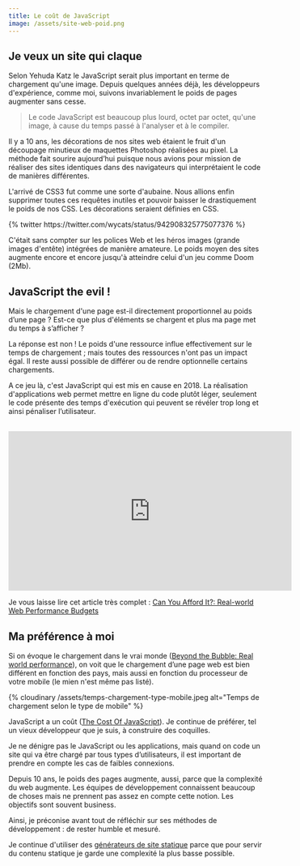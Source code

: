 ```yaml
---
title: Le coût de JavaScript
image: /assets/site-web-poid.png
---
```


<h2>Je veux un site qui claque</h2>

Selon Yehuda Katz le JavaScript serait plus important en terme de chargement qu'une image. Depuis quelques années déjà, les développeurs d'expérience, comme moi, suivons invariablement le poids de pages augmenter sans cesse.

> Le code JavaScript est beaucoup plus lourd, octet par octet, qu'une image, à cause du temps passé à l'analyser et à le compiler.

Il y a 10 ans, les décorations de nos sites web étaient le fruit d'un découpage minutieux de maquettes Photoshop réalisées au pixel. La méthode fait sourire aujourd’hui puisque nous avions pour mission de réaliser des sites identiques dans des navigateurs qui interprétaient le code de manières différentes.

L'arrivé de CSS3 fut comme une sorte d'aubaine. Nous allions enfin supprimer toutes ces requêtes inutiles et pouvoir baisser le drastiquement le poids de nos CSS. Les décorations seraient définies en CSS.

<div class="center">
	{% twitter https://twitter.com/wycats/status/942908325775077376 %}
</div>

C'était sans compter sur les polices Web et les héros images (grande images d'entête) intégrées de manière amateure. Le poids moyen des sites augmente encore et encore jusqu'à atteindre celui d'un jeu comme Doom (2Mb).

<h2>JavaScript the evil !</h2>

Mais le chargement d'une page est-il directement proportionnel au poids d’une page ? Est-ce que plus d'éléments se chargent et plus ma page met du temps à s’afficher ?

La réponse est non ! Le poids d'une ressource influe effectivement sur le temps de chargement ; mais toutes des ressources n'ont pas un impact égal. Il reste aussi possible de différer ou de rendre optionnelle certains chargements.

A ce jeu là, c'est JavaScript qui est mis en cause en 2018. La réalisation d'applications web permet mettre en ligne du code plutôt léger, seulement le code présente des temps d'exécution qui peuvent se révéler trop long et ainsi pénaliser l’utilisateur.

<div class="center">
	<br>
	<iframe width="560" height="315" src="https://www.youtube.com/embed/Lx1cYJAVnzA" frameborder="0" allowfullscreen class="yt-embed"></iframe>
</div>

Je vous laisse lire cet article très complet :
[Can You Afford It?: Real-world Web Performance Budgets](https://infrequently.org/2017/10/can-you-afford-it-real-world-web-performance-budgets/)

<h2>Ma préférence à moi</h2>

Si on évoque le chargement dans le vrai monde ([Beyond the Bubble: Real world performance](https://building.calibreapp.com/beyond-the-bubble-real-world-performance-9c991dcd5342)), on voit que le chargement d’une page web est bien différent en fonction des pays, mais aussi en fonction du processeur de votre mobile (le mien n'est même pas listé).

{% cloudinary /assets/temps-chargement-type-mobile.jpeg alt="Temps de chargement selon le type de mobile" %}

JavaScript a un coût ([The Cost Of JavaScript](https://medium.com/dev-channel/the-cost-of-javascript-84009f51e99e)). Je continue de préférer, tel un vieux développeur que je suis, à construire des coquilles.

Je ne dénigre pas le JavaScript ou les applications, mais quand on code un site qui va être chargé par tous types d’utilisateurs, il est important de prendre en compte les cas de faibles connexions.

Depuis 10 ans, le poids des pages augmente, aussi, parce que la complexité du web augmente. Les équipes de développement connaissent beaucoup de choses mais ne prennent pas assez en compte cette notion. Les objectifs sont souvent business.

Ainsi, je préconise avant tout de réfléchir sur ses méthodes de développement : de rester humble et mesuré.

Je continue d'utiliser des [générateurs de site statique](/generateur-site-statique/) parce que pour servir du contenu statique je garde une complexité la plus basse possible.
